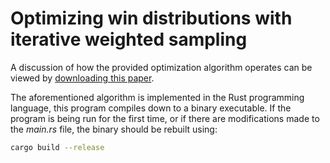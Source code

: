 # Optimizing win distributions with iterative weighted sampling

A discussion of how the provided optimization algorithm operates can be viewed by [downloading this paper](../distribution_optimization.pdf).

The aforementioned algorithm is implemented in the Rust programming language, this program compiles down to a binary executable. If the program is being run for the first time, or if there are modifications made to the *main.rs* file, the binary should be rebuilt using:
```sh
cargo build --release
```

